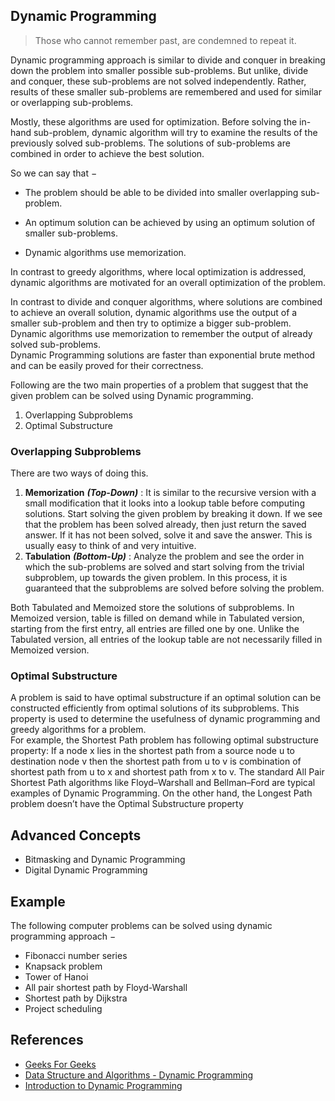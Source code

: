 ## Dynamic Programming

> Those who cannot remember past, are condemned to repeat it.    

Dynamic programming approach is similar to divide and conquer in breaking down the problem into smaller possible sub-problems. But unlike, divide and conquer, these sub-problems are not solved independently. Rather, results of these smaller sub-problems are remembered and used for similar or overlapping sub-problems.  

Mostly, these algorithms are used for optimization. Before solving the in-hand sub-problem, dynamic algorithm will try to examine the results of the previously solved sub-problems. The solutions of sub-problems are combined in order to achieve the best solution.  

So we can say that −

- The problem should be able to be divided into smaller overlapping sub-problem.

- An optimum solution can be achieved by using an optimum solution of smaller sub-problems.

- Dynamic algorithms use memorization.

In contrast to greedy algorithms, where local optimization is addressed, dynamic algorithms are motivated for an overall optimization of the problem.  

In contrast to divide and conquer algorithms, where solutions are combined to achieve an overall solution, dynamic algorithms use the output of a smaller sub-problem and then try to optimize a bigger sub-problem. Dynamic algorithms use memorization to remember the output of already solved sub-problems.  
Dynamic Programming solutions are faster than exponential brute method and can be easily proved for their correctness.

Following are the two main properties of a problem that suggest that the given problem can be solved using Dynamic programming.

1. Overlapping Subproblems
2. Optimal Substructure

### Overlapping Subproblems

There are two ways of doing this.
1. **Memorization** ***(Top-Down)*** : It is similar to the recursive version with a small modification that it looks into a lookup table before computing solutions. Start solving the given problem by breaking it down. If we see that the problem has been solved already, then just return the saved answer. If it has not been solved, solve it and save the answer. This is usually easy to think of and very intuitive.
2. **Tabulation** ***(Bottom-Up)*** : Analyze the problem and see the order in which the sub-problems are solved and start solving from the trivial subproblem, up towards the given problem. In this process, it is guaranteed that the subproblems are solved before solving the problem.

Both Tabulated and Memoized store the solutions of subproblems. In Memoized version, table is filled on demand while in Tabulated version, starting from the first entry, all entries are filled one by one. Unlike the Tabulated version, all entries of the lookup table are not necessarily filled in Memoized version.

### Optimal Substructure

A problem is said to have optimal substructure if an optimal solution can be constructed efficiently from optimal solutions of its subproblems. This property is used to determine the usefulness of dynamic programming and greedy algorithms for a problem.  
For example, the Shortest Path problem has following optimal substructure property:
If a node x lies in the shortest path from a source node u to destination node v then the shortest path from u to v is combination of shortest path from u to x and shortest path from x to v. The standard All Pair Shortest Path algorithms like Floyd–Warshall and Bellman–Ford are typical examples of Dynamic Programming. On the other hand, the Longest Path problem doesn’t have the Optimal Substructure property

## Advanced Concepts

- Bitmasking and Dynamic Programming
- Digital Dynamic Programming

## Example

The following computer problems can be solved using dynamic programming approach −

- Fibonacci number series
- Knapsack problem
- Tower of Hanoi
- All pair shortest path by Floyd-Warshall
- Shortest path by Dijkstra
- Project scheduling  

## References

- [Geeks For Geeks](geeksforgeeks.org)
- [Data Structure and Algorithms - Dynamic Programming](https://www.tutorialspoint.com/data_structures_algorithms/dynamic_programming.htm)
- [Introduction to Dynamic Programming](https://www.hackerearth.com/practice/algorithms/dynamic-programming/introduction-to-dynamic-programming-1/tutorial/)
